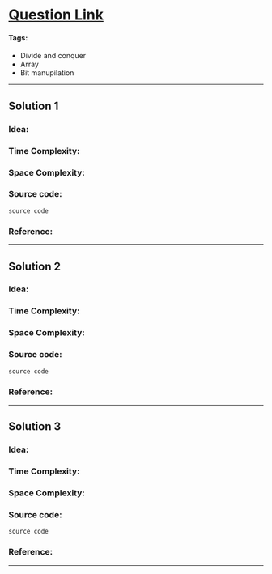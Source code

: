 # [Question Link](https://leetcode.com/problems/majority-element/) 
#### Tags:
* Divide and conquer
* Array
* Bit manupilation

---

## Solution 1
### Idea:
### Time Complexity:
### Space Complexity:
### Source code:
```
source code
```
### Reference:

---

## Solution 2
### Idea:
### Time Complexity:
### Space Complexity:
### Source code:
```
source code
```
### Reference:

---

## Solution 3
### Idea:
### Time Complexity:
### Space Complexity:
### Source code:
```
source code
```
### Reference:

---

